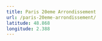 ```yaml
---
title: Paris 20eme Arrondissement
url: /paris-20eme-arrondissement/
latitude: 48.868
longitude: 2.388
---
```

